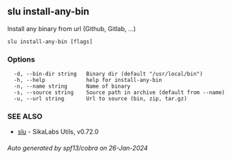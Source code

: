 ## slu install-any-bin

Install any binary from url (Github, Gitlab, ...)

```
slu install-any-bin [flags]
```

### Options

```
  -d, --bin-dir string   Binary dir (default "/usr/local/bin")
  -h, --help             help for install-any-bin
  -n, --name string      Name of binary
  -s, --source string    Source path in archive (default from --name)
  -u, --url string       Url to source (bin, zip, tar.gz)
```

### SEE ALSO

* [slu](slu.md)	 - SikaLabs Utils, v0.72.0

###### Auto generated by spf13/cobra on 26-Jan-2024
